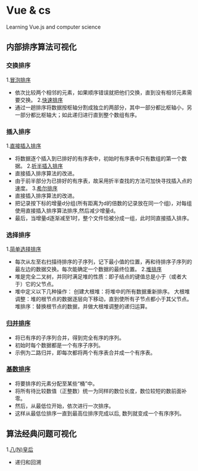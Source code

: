 # Vue & cs
Learning Vue.js and computer science

## 内部排序算法可视化

### 交换排序
1.[冒泡排序](https://hummingg.github.io/Vue/BubbleSortVisualized.html)
  - 依次比较两个相邻的元素，如果顺序错误就把他们交换，直到没有相邻元素需要交换。
2.[快速排序](https://hummingg.github.io/Vue/QuickSortVisualized.html)
  - 通过一趟排序将数据按枢轴分割成独立的两部分，其中一部分都比枢轴小，另一部分都比枢轴大；如此递归进行直到整个数组有序。

### 插入排序
1.[直接插入排序](https://hummingg.github.io/Vue/InsertSortVisualized.html)
  - 将数据逐个插入到已排好的有序表中，初始时有序表中只有数组的第一个数据。
2.[折半插入排序](https://hummingg.github.io/Vue/BinaryInsertSortVisualized.html)
  - 直接插入排序算法的改进。
  - 由于前半部分为已排好的有序表，故采用折半查找的方法可加快寻找插入点的速度。
3.[希尔排序](https://hummingg.github.io/Vue/ShellSortVisualized.html)
  - 直接插入排序算法的改进。
  - 把记录按下标的增量d分组(所有距离为d的倍数的记录放在同一个组)，对每组使用直接插入排序算法排序,然后减少增量d。
  - 最后，当增量d逐渐减至1时，整个文件恰被分成一组，此时同直接插入排序。

### 选择排序
1.[简单选择排序](https://hummingg.github.io/Vue/SelectSortVisualized.html)
  - 每次从左至右扫描待排序的子序列，记下最小值的位置，再和待排序子序列的最左边的数据交换。每次能确定一个数据的最终位置。
2.[堆排序](https://hummingg.github.io/Vue/HeapSortVisualized.html)
  - 堆是完全二叉树，并同时满足堆的性质：即子结点的键值总是小于（或者大于）它的父节点。
  - 堆中定义以下几种操作：
    创建大根堆：将堆中的所有数据重新排序。
    大根堆调整：堆的根节点的数据逐层向下移动，直到使所有子节点都小于其父节点。
    堆排序：替换根节点的数据，并做大根堆调整的递归运算。

### [归并排序](https://hummingg.github.io/Vue/MergeSortVisualized.html)
  - 将已有序的子序列合并，得到完全有序的序列。
  - 初始时每个数据都是一个有序子序列。
  - 示例为二路归并，即每次都将两个有序表合并成一个有序表。
### [基数排序](https://hummingg.github.io/Vue/RadixSortVisualized.html)
  - 将要排序的元素分配至某些“桶”中。
  - 将所有待比较数值（正整数）统一为同样的数位长度，数位较短的数前面补零。
  - 然后，从最低位开始，依次进行一次排序。
  - 这样从最低位排序一直到最高位排序完成以后, 数列就变成一个有序序列。

## 算法经典问题可视化
1.[八(N)皇后](https://hummingg.github.io/Vue/Problems/QueensVisualized.html)
  - 递归和回溯
